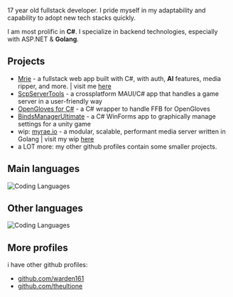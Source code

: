 17 year old fullstack developer. I pride myself in my adaptability and capability to adopt new tech stacks quickly.

I am most prolific in **C#**. I specialize in backend technologies, especially with ASP.NET & **Golang**.

## Projects
- [Mrie](https://github.com/akramboussanni/Mrie) - a fullstack web app built with C#, with auth, **AI** features, media ripper, and more. | visit me [here](https://mrie.dev)
- [ScpServerTools](https://github.com/warden161/ScpServerTools) - a crossplatform MAUI/C# app that handles a game server in a user-friendly way
- [OpenGloves for C#](https://github.com/TheUltiOne/OpenGloves-Unity) - a C# wrapper to handle FFB for OpenGloves 
- [BindsManagerUltimate](https://github.com/TheUltiOne/BindsManagerUltimate) - a C# WinForms app to graphically manage settings for a unity game 
- wip: [myrae.io](https://github.com/akramboussanni/myrae) - a modular, scalable, performant media server written in Golang | visit my wip [here](https://myrae.io)
- a LOT more: my other github profiles contain some smaller projects.

## Main languages
![Coding Languages](https://skills-icons.vercel.app/api/icons?i=csharp,go)

## Other languages
![Coding Languages](https://skills-icons.vercel.app/api/icons?i=java,ts,cpp,python)

## More profiles
i have other github profiles:
- [github.com/warden161](https://github.com/warden161)
- [github.com/theultione](https://github.com/theultione)
